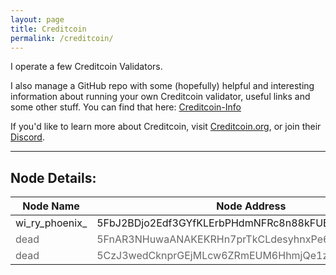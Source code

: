 ```yaml
---
layout: page
title: Creditcoin
permalink: /creditcoin/
---
```


I operate a few Creditcoin Validators.

I also manage a GitHub repo with some (hopefully) helpful and interesting information about running your own Creditcoin validator, useful links and some other stuff. You can find that here: [Creditcoin-Info](https://github.com/wi-ry/Creditcoin-Info)

If you'd like to learn more about Creditcoin, visit [Creditcoin.org](https://www.creditcoin.org), or join their [Discord](https://discord.com/invite/creditcoin).

---

##  Node Details:
<table>
  <thead>
    <tr>
      <th>Node Name</th>
      <th>Node Address</th>
      <th>Commission</th>
    </tr>
  </thead>
  <tbody>
    <tr>
      <td>wi_ry_phoenix_</td>
      <td>5FbJ2BDjo2Edf3GYfKLErbPHdmNFRc8n88kFUBYVzsQPYRZv</td>
      <td>5%</td>
    </tr>
    <tr>
      <td style="color:#666">dead</td>
      <td style="color:#666">5FnAR3NHuwaANAKEKRHn7prTkCLdesyhnxPe6d2gaqum96QW</td>
      <td>Inactive</td>
    </tr>
    <tr>
      <td style="color:#666">dead</td>
      <td style="color:#666">5CzJ3wedCknprGEjMLcw6ZRmEUM6HhmjQe1zcF667srgZyxx</td>
      <td>Inactive</td>
    </tr>
  </tbody>
</table>
